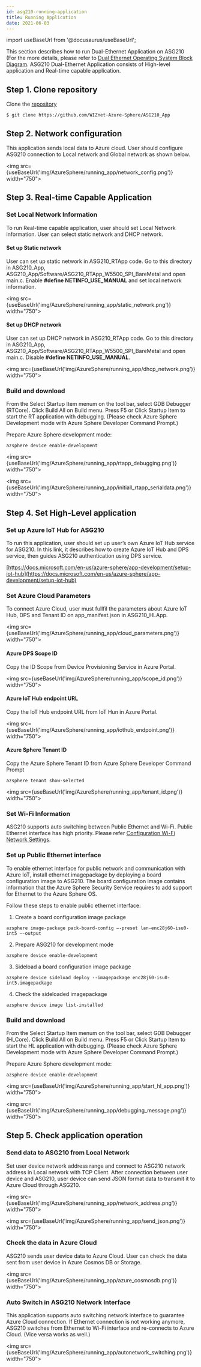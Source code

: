 ```yaml
---
id: asg210-running-application
title: Running Application
date: 2021-06-03
---
```


import useBaseUrl from '@docusaurus/useBaseUrl';

This section describes how to run Dual-Ethernet Application on ASG210 (For the more details, please refer to [Dual Ethernet Operating System Block Diagram](./ASG210-datasheet.md#dual-ethernet-operating-system-block-diagram). ASG210 Dual-Ethernet Application consists of High-level application and Real-time capable application.

## Step 1. Clone repository

Clone the [repository](https://github.com/WIZnet-Azure-Sphere/ASG210_App)

```
$ git clone https://github.com/WIZnet-Azure-Sphere/ASG210_App
```

## Step 2. Network configuration

This application sends local data to Azure cloud. User should configure ASG210 connection to Local network and Global network as shown below.

<img src={useBaseUrl('img/AzureSphere/running_app/network_config.png')} width="750"></img>

## Step 3. Real-time Capable Application

### Set Local Network Information

To run Real-time capable application, user should set Local Network information. User can select static network and DHCP network.

#### Set up Static network

User can set up static network in ASG210_RTApp code. Go to this directory in ASG210_App, ASG210_App/Software/ASG210_RTApp_W5500_SPI_BareMetal and open main.c. Enable **#define NETINFO_USE_MANUAL** and set local network information.

<img src={useBaseUrl('img/AzureSphere/running_app/static_network.png')} width="750"></img>

#### Set up DHCP network

User can set up DHCP network in ASG210_RTApp code. Go to this directory in ASG210_App, ASG210_App/Software/ASG210_RTApp_W5500_SPI_BareMetal and open main.c. Disable **#define NETINFO_USE_MANUAL**.

<img src={useBaseUrl('img/AzureSphere/running_app/dhcp_network.png')} width="750"></img>

### Build and download

From the Select Startup Item menum on the tool bar, select GDB Debugger (RTCore). Click Build All on Build menu. Press F5 or Click Startup Item to start the RT application with debugging.
(Please check Azure Sphere Development mode with Azure Sphere Developer Command Prompt.)

Prepare Azure Sphere development mode:

```
azsphere device enable-development
```

<img src={useBaseUrl('img/AzureSphere/running_app/rtapp_debugging.png')} width="750"></img>

<img src={useBaseUrl('img/AzureSphere/running_app/initiall_rtapp_serialdata.png')} width="750"></img>

## Step 4. Set High-Level application

### Set up Azure IoT Hub for ASG210

To run this application, user should set up user’s own Azure IoT Hub service for ASG210. In this link, it describes how to create Azure IoT Hub and DPS service, then guides ASG210 authentication using DPS service.

[https://docs.microsoft.com/en-us/azure-sphere/app-development/setup-iot-hub](https://docs.microsoft.com/en-us/azure-sphere/app-development/setup-iot-hub)

### Set Azure Cloud Parameters

To connect Azure Cloud, user must fullfil the parameters about Azure IoT Hub, DPS and Tenant ID on app_manifest.json in ASG210_HLApp.

<img src={useBaseUrl('img/AzureSphere/running_app/cloud_parameters.png')} width="750"></img>

#### Azure DPS Scope ID

Copy the ID Scope from Device Provisioning Service in Azure Portal.

<img src={useBaseUrl('img/AzureSphere/running_app/scope_id.png')} width="750"></img>

#### Azure IoT Hub endpoint URL

Copy the IoT Hub endpoint URL from IoT Hun in Azure Portal.

<img src={useBaseUrl('img/AzureSphere/running_app/iothub_endpoint.png')} width="750"></img>

#### Azure Sphere Tenant ID

Copy the Azure Sphere Tenant ID from Azure Sphere Developer Command Prompt

```
azsphere tenant show-selected
```

<img src={useBaseUrl('img/AzureSphere/running_app/tenant_id.png')} width="750"></img>

### Set Wi-Fi Information

ASG210 supports auto switching between Public Ethernet and Wi-Fi. Public Ethernet interface has high priority. Please refer [Configuration Wi-Fi Network Settings](./Getting-started.md#configuration-wi-fi-network-settings).

###	Set up Public Ethernet interface

To enable ethernet interface for public network and communication with Azure IoT, install ethernet imagepackage by deploying a board configuration image to ASG210. The board configuration image contains information that the Azure Sphere Security Service requires to add support for Ethernet to the Azure Sphere OS.

Follow these steps to enable public ethernet interface:

1.	Create a board configuration image package

```
azsphere image-package pack-board-config –-preset lan-enc28j60-isu0-int5 –-output 
```

2.	Prepare ASG210 for development mode

```
azsphere device enable-development
```

3.	Sideload a board configuration image package

```
azsphere device sideload deploy --imagepackage enc28j60-isu0-int5.imagepackage
```

4.	Check the sideloaded imagepackage

```
azsphere device image list-installed
```

###	Build and download

From the Select Startup Item menum on the tool bar, select GDB Debugger (HLCore). Click Build All on Build menu. Press F5 or Click Startup Item to start the HL application with debugging.
(Please check Azure Sphere Development mode with Azure Sphere Developer Command Prompt.)

Prepare Azure Sphere development mode:

```
azsphere device enable-development
```

<img src={useBaseUrl('img/AzureSphere/running_app/start_hl_app.png')} width="750"></img>

<img src={useBaseUrl('img/AzureSphere/running_app/debugging_message.png')} width="750"></img>

## Step 5. Check application operation

### Send data to ASG210 from Local Network

Set user device network address range and connect to ASG210 network address in Local network with TCP Client. After connection between user device and ASG210, user device can send JSON format data to transmit it to Azure Cloud through ASG210. 

<img src={useBaseUrl('img/AzureSphere/running_app/network_address.png')} width="750"></img>

<img src={useBaseUrl('img/AzureSphere/running_app/send_json.png')} width="750"></img>

### Check the data in Azure Cloud

ASG210 sends user device data to Azure Cloud. User can check the data sent from user device in Azure Cosmos DB or Storage. 

<img src={useBaseUrl('img/AzureSphere/running_app/azure_cosmosdb.png')} width="750"></img>

###	Auto Switch in ASG210 Network Interface

This application supports auto switching network interface to guarantee Azure Cloud connection. If Ethernet connection is not working anymore, ASG210 switches from Ethernet to Wi-Fi interface and re-connects to Azure Cloud. (Vice versa works as well.)

<img src={useBaseUrl('img/AzureSphere/running_app/autonetwork_switching.png')} width="750"></img>
